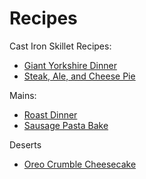 # Recipes

Cast Iron Skillet Recipes:

- [Giant Yorkshire Dinner](recipes/giant_yorkshire_dinner.md)
- [Steak, Ale, and Cheese Pie](recipes/steak_ale_cheese_pie.md)

Mains:

- [Roast Dinner](recipes/roast_dinner.md)
- [Sausage Pasta Bake](recipes/sausage_pasta_bake.md)

Deserts

- [Oreo Crumble Cheesecake](recipes/oreo_crumble_cheesecake.md)
